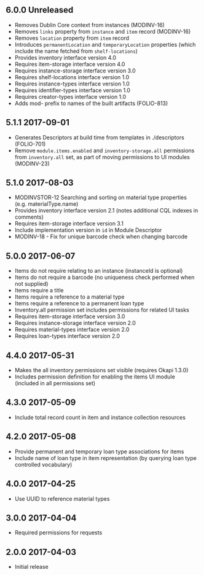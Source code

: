 ## 6.0.0 Unreleased

* Removes Dublin Core context from instances (MODINV-16)
* Removes `links` property from `instance` and `item` record (MODINV-16) 
* Removes `location` property from `item` record
* Introduces `permanentLocation` and `temporaryLocation` properties (which include the name fetched from `shelf-locations`)
* Provides inventory interface version 4.0
* Requires item-storage interface version 4.0
* Requires instance-storage interface version 3.0
* Requires shelf-locations interface version 1.0
* Requires instance-types interface version 1.0
* Requires identifier-types interface version 1.0
* Requires creator-types interface version 1.0
* Adds mod- prefix to names of the built artifacts (FOLIO-813)

## 5.1.1 2017-09-01

* Generates Descriptors at build time from templates in ./descriptors (FOLIO-701)
* Remove `module.items.enabled` and `inventory-storage.all` permissions from
`inventory.all` set, as part of moving permissions to UI modules (MODINV-23)

## 5.1.0 2017-08-03

* MODINVSTOR-12 Searching and sorting on material type properties (e.g. materialType.name)
* Provides inventory interface version 2.1 (notes additional CQL indexes in comments)
* Requires item-storage interface version 3.1
* Include implementation version in `id` in Module Descriptor
* MODINV-18 - Fix for unique barcode check when changing barcode

## 5.0.0 2017-06-07

* Items do not require relating to an instance (instanceId is optional)
* Items do not require a barcode (no uniqueness check performed when not supplied)
* Items require a title
* Items require a reference to a material type
* Items require a reference to a permanent loan type
* Inventory.all permission set includes permissions for related UI tasks
* Requires item-storage interface version 3.0
* Requires instance-storage interface version 2.0
* Requires material-types interface version 2.0
* Requires loan-types interface version 2.0

## 4.4.0 2017-05-31

* Makes the all inventory permissions set visible (requires Okapi 1.3.0)
* Includes permission definition for enabling the items UI module (included in all permissions set)

## 4.3.0 2017-05-09

* Include total record count in item and instance collection resources

## 4.2.0 2017-05-08

* Provide permanent and temporary loan type associations for items
* Include name of loan type in item representation (by querying loan type controlled vocabulary)

## 4.0.0 2017-04-25

* Use UUID to reference material types

## 3.0.0 2017-04-04

* Required permissions for requests

## 2.0.0 2017-04-03

* Initial release
